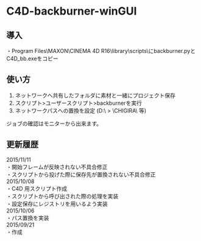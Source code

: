 ﻿# C4D-backburner-winGUI

## 導入
・Program Files\MAXON\CINEMA 4D R16\library\scripts\にbackburner.pyと C4D_bb.exeをコピー  

## 使い方
1. ネットワークへ共有したフォルダに素材と一緒にプロジェクト保存  
2. スクリプト>ユーザースクリプト>backburnerを実行  
3. ネットワークパスへの置換を設定 (D:\ > \\CHIGIRA\ 等)  
  
ジョブの確認はモニターから出来ます。  


## 更新履歴
2015/11/11  
・開始フレームが反映されない不具合修正  
・スクリプトから投げた際に保存先が置換されない不具合修正  
2015/10/08  
・C4D 用スクリプト作成  
・スクリプトから呼び出された際の処理を実装  
・設定保存にレジストリを用いるよう実装  
2015/10/06  
・パス置換を実装  
2015/09/21  
・作成
